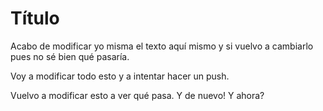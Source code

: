 # Título

Acabo de modificar yo misma el texto aquí mismo y si vuelvo a cambiarlo pues no sé bien qué pasaría. 

Voy a modificar todo esto y a intentar hacer un push.

Vuelvo a modificar esto a ver qué pasa. Y de nuevo!
Y ahora?



